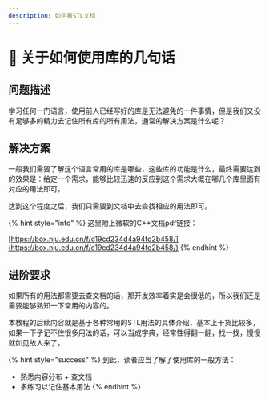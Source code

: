 ```yaml
---
description: 如何看STL文档
---
```


# 🎍 关于如何使用库的几句话

## 问题描述

学习任何一门语言，使用前人已经写好的库是无法避免的一件事情，但是我们又没有足够多的精力去记住所有库的所有用法，通常的解决方案是什么呢？

## 解决方案

一般我们需要了解这个语言常用的库是哪些，这些库的功能是什么，最终需要达到的效果是：给定一个需求，能够比较迅速的反应到这个需求大概在哪几个库里面有对应的用法即可。

达到这个程度之后，我们只需要到文档中去查找相应的用法即可。

{% hint style="info" %}
这里附上微软的C++文档pdf链接：

[https://box.nju.edu.cn/f/c19cd234d4a94fd2b458/](https://box.nju.edu.cn/f/c19cd234d4a94fd2b458/)
{% endhint %}

## 进阶要求

如果所有的用法都需要去查文档的话，那开发效率着实是会很低的，所以我们还是需要能够熟知一下常用的内容的。

本教程的后续内容就是基于各种常用的STL用法的具体介绍，基本上干货比较多，如果一下子记不住很多用法的话，可以当成字典，经常性得翻一翻，找一找，慢慢就如见故人来了。

{% hint style="success" %}
到此，读者应当了解了使用库的一般方法：

* 熟悉内容分布 + 查文档
* 多练习以记住基本用法
{% endhint %}
